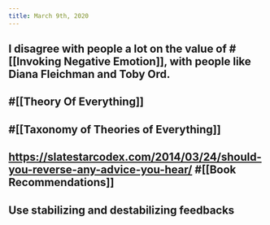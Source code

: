 ```yaml
---
title: March 9th, 2020
---
```


## I disagree with people a lot on the value of #[[Invoking Negative Emotion]], with people like Diana Fleichman and Toby Ord.

## #[[Theory Of Everything]]

## #[[Taxonomy of Theories of Everything]]

## https://slatestarcodex.com/2014/03/24/should-you-reverse-any-advice-you-hear/ #[[Book Recommendations]]

## Use stabilizing and destabilizing feedbacks

## 
